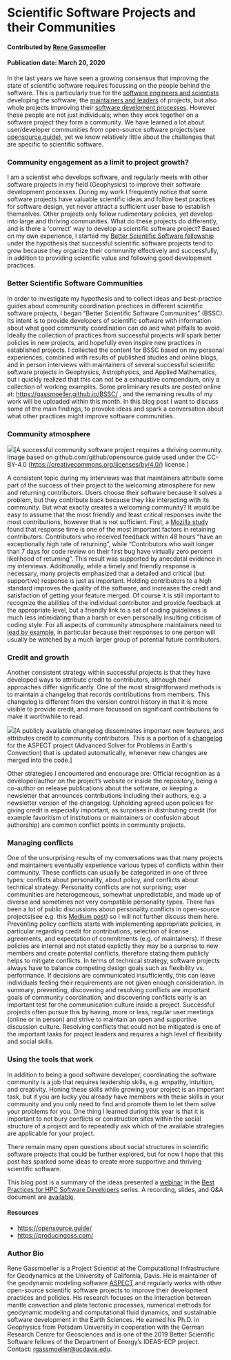 # Scientific Software Projects and their Communities

#### Contributed by [Rene Gassmoeller](https://github.com/gassmoeller "Rene Gassmoeller GitHub Profile")

#### Publication date: March 20, 2020

In the last years we have seen a growing consensus that improving the state of
scientific software requires focussing on the people behind the software. This
is particularly true for the [software engineers and
scientists](https://bssw.io/blog_posts/us-research-software-engineer-us-rse-association)
developing the software, the [maintainers and leaders](https://bssw.io/blog_posts/leading-a-scientific-software-project-it-s-all-personal)
of projects, but also whole projects improving their [software develoment
processes](https://bssw.io/blog_posts/productivity-and-sustainability-improvement-planning-psip).
However these people are not just individuals; when they work together on a
software project they form a community. We have learned a lot about
user/developer communities from open-source software projects(see
[opensource.guide](https://opensource.guide/building-community/)), yet we know
relatively little about the challenges that are specific to scientific
software.

### Community engagement as a limit to project growth?

I am a scientist who develops software, and regularly meets with other software
projects in my field (Geophysics) to improve their software development
processes. During my work I frequently notice that some software projects have
valuable scientific ideas and follow best practices for software design, yet
never attract a sufficient user base to establish themselves. Other projects
only follow rudimentary policies, yet develop into large and thriving
communities. What do these projects do differently, and is there a 'correct'
way to develop a scientific software project? Based on my own experience, I
started my [Better Scientific Software fellowship](https://bssw.io/fellowship) under the hypothesis that
successful scientific software projects tend to grow because they organize
their community effectively and successfully, in addition to providing
scientific value and following good development practices.

### Better Scientific Software Communities

In order to investigate my hypothesis and to collect ideas and best-practice
guides about community coordination practices in different scientific software
projects, I began “Better Scientific Software Communities” (BSSC). Its intent is
to provide developers of scientific software with information about what good
community coordination can do and what pitfalls to avoid. Ideally the
collection of practices from successful projects will spark better policies in
new projects, and hopefully even inspire new practices in established projects.
I collected the content for BSSC based on my personal experiences, combined
with results of published studies and online blogs, and in person interviews
with maintainers of several successful scientific software projects in
Geophysics, Astrophysics, and Applied Mathematics, but I quickly realized that
this can not be a exhaustive compendium, only a collection of working examples.
Some preliminary results are posted online at:
https://gassmoeller.github.io/BSSC/ , and the remaining results of my work will
be uploaded within this month.
In this blog post I want to discuss some of the main findings, to provoke ideas and spark a conversation about what other practices might improve software communities.

### Community atmosphere

<img src='https://github.com/github/opensource.guide/blob/master/assets/images/illos/building.svg' class='page lightbox' />[A successful community software project requires a thriving community. Image based on github.com/github/opensource.guide used under the CC-BY-4.0 (https://creativecommons.org/licenses/by/4.0/) license.]

A consistent topic during my interviews was that maintainers attribute some
part of the success of their project to the welcoming atmosphere for new and
returning contributors. Users choose their software because it solves a problem,
but they contribute back because they like interacting with its community. But
what exactly creates a welcoming community? It would be easy to assume that the
most friendly and least critical responses invite the most contributions,
however that is not sufficient. First, a [Mozilla
study](https://docs.google.com/presentation/d/1hsJLv1ieSqtXBzd5YZusY-mB8e1VJzaeOmh8Q4VeMio/edit#slide=id.g43d857af8_0177)
found that response time is one of the most important factors in retaining
contributors. Contributors who received feedback within 48 hours “have an
exceptionally high rate of returning”, while “Contributors who wait longer than
7 days for code review on their first bug have virtually zero percent
likelihood of returning”. This result was supported by anecdotal evidence in my
interviews. Additionally, while a timely and friendly response is necessary,
many projects emphasized that a detailed and critical (but supportive) response
is just as important. Holding contributors to a high standard improves the
quality of the software, and increases the credit and satisfaction of getting
your feature merged. Of course it is still important to recognize the abilities
of the individual contributor and provide feedback at the appropriate level,
but a friendly link to a set of coding guidelines is much less intimidating
than a harsh or even personally insulting criticism of coding style. For all
aspects of community atmosphere maintainers need to [lead by
example](https://bssw.io/blog_posts/leading-a-scientific-software-project-it-s-all-personal),
in particular because their responses to one person will usually be watched by
a much larger group of potential future contributors.

### Credit and growth

Another consistent strategy within successful projects is that they have
developed ways to attribute credit to contributors, although their approaches
differ significantly. One of the most straightforward methods is to maintain a
changelog that records contributions from members. This changelog is different
from the version control history in that it is more visible to provide credit,
and more focussed on significant contributions to make it worthwhile to read.

<img src='https://github.com/betterscientificsoftware/images/blob/master/gassmoeller-blog-changelog.png' class='page lightbox' />[A publicly available changelog disseminates important new features,
and attributes credit to community contributors. This is a portion of a [changelog](https://aspect.geodynamics.org/doc/doxygen/changes_current.html) for
the ASPECT project (Advanced Solver for Problems in Earth's Convection) that is
updated automatically, whenever new changes are merged into the code.]

Other strategies I encountered and encourage are: Official recognition as a
developer/author on the project’s website or inside the repository, being a
co-author on release publications about the software, or keeping a newsletter
that announces contributions including their authors, e.g. a newsletter version
of the changelog. Upholding agreed upon policies for giving credit is
especially important, as surprises in distributing credit (for example
favoritism of institutions or maintainers or confusion about authorship) are
common conflict points in community projects.

### Managing conflicts

One of the unsurprising results of my conversations was that many projects and
maintainers eventually experience various types of conflicts within their
community. These conflicts can usually be categorized in one of three types:
conflicts about personality, about policy, and conflicts about technical
strategy. Personality conflicts are not surprising; user communities are
heterogeneous, somewhat unpredictable, and made up of diverse and sometimes not
very compatible personality types. There has been a lot of public discussions
about personality conflicts in open-source projects(see e.g. this [Medium
post](https://medium.com/@d4nyll/the-open-source-community-have-no-place-for-disrespect-70c85d473332))
so I will not further discuss them here. Preventing policy conflicts starts
with implementing appropriate policies, in particular regarding credit for
contributions, selection of license agreements, and expectation of commitments
(e.g. of maintainers). If these policies are internal and not stated explictly
they may be a surprise to new members and create potential conflicts, therefore
stating them publicly helps to mitigate conflicts.  In terms of technical
strategy, software projects always have to balance competing design goals such
as flexibility vs. performance.  If decisions are communicated insufficiently,
this can leave individuals feeling their requirements are not given enough
consideration.  In summary, preventing, discovering and resolving conflicts are
important goals of community coordination, and discovering conflicts early is
an important test for the communication culture inside a project. Successful
projects often pursue this by having, more or less, regular user meetings (online
or in person) and strive to maintain an open and supportive discussion culture.
Resolving conflicts that could not be mitigated is one of the important tasks
for project leaders and requires a high level of flexibility and social skills.

### Using the tools that work

In addition to being a good software developer, coordinating the software community is a job that requires leadership skills, e.g. empathy, intuition, and
creativity. Honing these skills while growing your project is an important
task, but if you are lucky you already have members with these skills in your
community and you only need to find and promote them to let them solve your
problems for you. One thing I learned during this year is that it is important
to not bury conflicts or construction sites within the social structure of a
project and to repeatedly ask which of the available strategies are applicable
for your project.

There remain many open questions about social structures in scientific software
projects that could be further explored, but for now I hope that this post has
sparked some ideas to create more supportive and thriving scientific software.

This blog post is a summary of the ideas presented a [webinar](https://bssw.io/events/webinar-discovering-and-addressing-social-challenges-in-the-evolution-of-scientific-software-projects) in the [Best Practices for
HPC Software
Developers](https://bssw.io/items/best-practices-for-hpc-software-developers-webinar-series)
series. A recording, slides, and Q&A document are [available](https://ideas-productivity.org/events/hpc-best-practices-webinars/#webinar033).

#### Resources
- https://opensource.guide/
- https://producingoss.com/

### Author Bio

Rene Gassmoeller is a Project Scientist at the Computational Infrastructure for
Geodynamics at the University of California, Davis. He is maintainer of the
geodynamic modeling software [ASPECT](https://aspect.geodynamics.org) and
regularly works with other open-source scientific software projects to improve
their development practices and policies. His research focuses on the
interaction between mantle convection and plate tectonic processes, numerical
methods for geodynamic modeling and computational fluid dynamics, and
sustainable software development in the Earth Sciences. He earned his Ph.D. in
Geophysics from Potsdam University in cooperation with the German Research
Centre for Geosciences and is one of the 2019 Better Scientific Software
fellows of the Department of Energy’s IDEAS-ECP project. Contact:
rgassmoeller@ucdavis.edu.

<!---
Publish: yes
RSS update: 2020-03-20
Categories: Collaboration
Topics: Software Engineering, Projects and Organizations
Tags: bssw-blog-article
Level: 2
Prerequisites: default
Aggregate: none
--->
